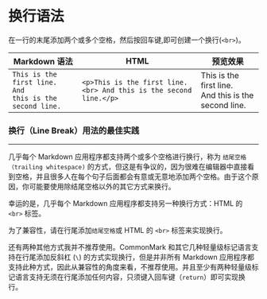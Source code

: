 # 换行语法

在一行的末尾添加两个或多个空格，然后按回车键,即可创建一个换行(`<br>`)。

| Markdown 语法                                                                                    | HTML                                                              | 预览效果                                                 |
| ------------------------------------------------------------------------------------------------ | ----------------------------------------------------------------- | -------------------------------------------------------- |
| <code class="highlighter-rouge">This is the first line. <br >And this is the second line.</code> | `<p>This is the first line.<br> And this is the second line.</p>` | This is the first line.<br> And this is the second line. |

### 换行（Line Break）用法的最佳实践

---

几乎每个 Markdown 应用程序都支持两个或多个空格进行换行，称为 `结尾空格（trailing whitespace)` 的方式，但这是有争议的，因为很难在编辑器中直接看到空格，并且很多人在每个句子后面都会有意或无意地添加两个空格。由于这个原因，你可能要使用除结尾空格以外的其它方式来换行。

幸运的是，几乎每个 Markdown 应用程序都支持另一种换行方式：HTML 的 `<br>` 标签。

为了兼容性，请在行尾添加`结尾空格`或 HTML 的 `<br>` 标签来实现换行。

还有两种其他方式我并不推荐使用。CommonMark 和其它几种轻量级标记语言支持在行尾添加反斜杠 (`\`) 的方式实现换行，但是并非所有 Markdown 应用程序都支持此种方式，因此从兼容性的角度来看，不推荐使用。并且至少有两种轻量级标记语言支持无须在行尾添加任何内容，只须键入回车键（`return`）即可实现换行。
